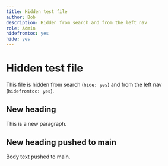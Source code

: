 ```yaml
---
title: Hidden test file
author: Bob
description: Hidden from search and from the left nav
role: Admin
hidefromtoc: yes
hide: yes
---
```


# Hidden test file

This file is hidden from search (`hide: yes`) and from the left nav (`hidefromtoc: yes`).

## New heading

This is a new paragraph.

## New heading pushed to main

Body text pushed to main.
